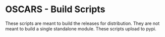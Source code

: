 # OSCARS - Build Scripts

These scripts are meant to build the releases for distribution.  They are not meant to build a single standalone module.  These scripts upload to pypi.

